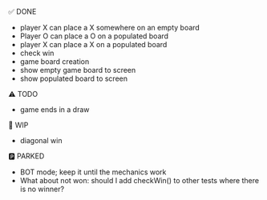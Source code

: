 ✅ DONE

- player X can place a X somewhere on an empty board
- Player O can place a O on a populated board
- player X can place a X on a populated board
- check win
- game board creation
- show empty game board to screen
- show populated board to screen

⚠️ TODO

- game ends in a draw

🚧 WIP

- diagonal win

🅿️ PARKED

- BOT mode; keep it until the mechanics work
- What about not won: should I add checkWin() to other tests where there is no winner?
